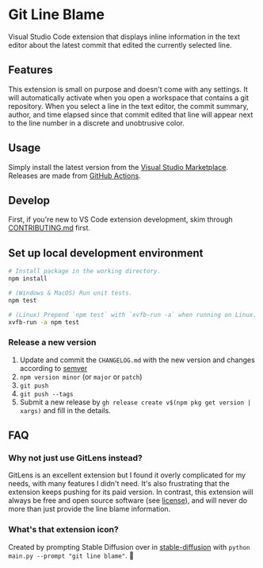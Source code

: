 # Git Line Blame

Visual Studio Code extension that displays inline information in the text editor about the latest commit that edited the currently selected line.

## Features

This extension is small on purpose and doesn't come with any settings. It will automatically activate when you open a workspace that contains a git repository. When you select a line in the text editor, the commit summary, author, and time elapsed since that commit edited that line will appear next to the line number in a discrete and unobtrusive color.

## Usage

Simply install the latest version from the [Visual Studio Marketplace](https://marketplace.visualstudio.com/items?itemName=carlthome.git-line-blame). Releases are made from [GitHub Actions](https://github.com/carlthome/vscode-git-line-blame/releases).

## Develop

First, if you're new to VS Code extension development, skim through [CONTRIBUTING.md](./CONTRIBUTING.md) first.

## Set up local development environment

```sh
# Install package in the working directory.
npm install

# (Windows & MacOS) Run unit tests.
npm test

# (Linux) Prepend `npm test` with `xvfb-run -a` when running on Linux.
xvfb-run -a npm test
```

### Release a new version

1. Update and commit the `CHANGELOG.md` with the new version and changes according to [semver](https://semver.org/)
1. `npm version minor` (or `major` or `patch`)
1. `git push`
1. `git push --tags`
1. Submit a new release by `gh release create v$(npm pkg get version | xargs)` and fill in the details.

## FAQ

### Why not just use GitLens instead?

GitLens is an excellent extension but I found it overly complicated for my needs, with many features I didn't need. It's also frustrating that the extension keeps pushing for its paid version. In contrast, this extension will always be free and open source software (see [license](./LICENSE)), and will never do more than just provide the line blame information.

### What's that extension icon?

Created by prompting Stable Diffusion over in [stable-diffusion](https://github.com/carlthome/stable-diffusion) with `python main.py --prompt "git line blame"`. 🫢

